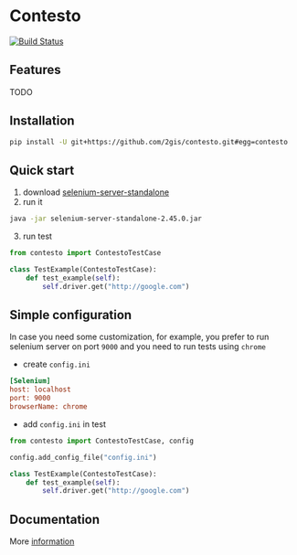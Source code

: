 # Contesto

[![Build Status](https://travis-ci.org/2gis/contesto.svg?branch=master)](https://travis-ci.org/2gis/contesto)

## Features

TODO

## Installation
```bash
pip install -U git+https://github.com/2gis/contesto.git#egg=contesto
```

## Quick start

1. download [selenium-server-standalone](http://www.seleniumhq.org/download/)
2. run it
```bash
java -jar selenium-server-standalone-2.45.0.jar
```
3. run test
```python
from contesto import ContestoTestCase

class TestExample(ContestoTestCase):
    def test_example(self):
        self.driver.get("http://google.com")
```

## Simple configuration

In case you need some customization, for example, you prefer to run selenium server on port `9000` and you need to run tests using `chrome`
+ create `config.ini`
```ini
[Selenium]
host: localhost
port: 9000
browserName: chrome
```
+ add `config.ini` in test
```python
from contesto import ContestoTestCase, config

config.add_config_file("config.ini")

class TestExample(ContestoTestCase):
    def test_example(self):
        self.driver.get("http://google.com")
```

## Documentation

More [information](http://contesto.readthedocs.org/)